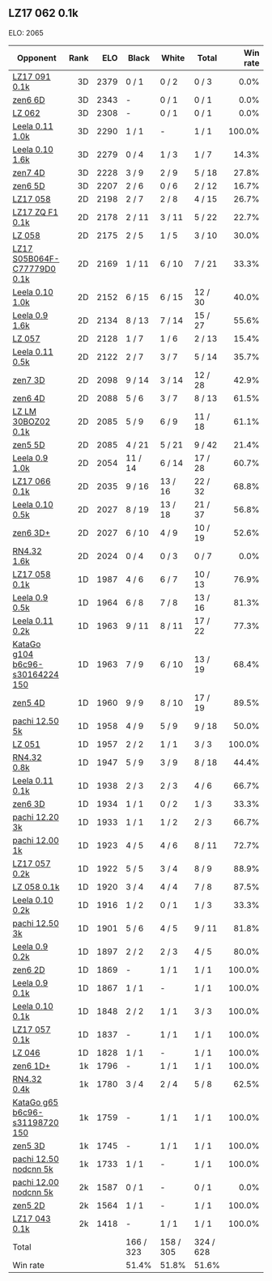 ## LZ17 062 0.1k ##

ELO: 2065

Opponent | Rank | ELO | Black | White | Total | Win rate
---------|-----:|----:|-------|-------|-------|-------:
[LZ17 091 0.1k](LZ17%20091%200.1k.md) | 3D | 2379 | 0 / 1 | 0 / 2 | 0 / 3 | 0.0%
[zen6 6D](zen6%206D.md) | 3D | 2343 | - | 0 / 1 | 0 / 1 | 0.0%
[LZ 062](LZ%20062.md) | 3D | 2308 | - | 0 / 1 | 0 / 1 | 0.0%
[Leela 0.11 1.0k](Leela%200.11%201.0k.md) | 3D | 2290 | 1 / 1 | - | 1 / 1 | 100.0%
[Leela 0.10 1.6k](Leela%200.10%201.6k.md) | 3D | 2279 | 0 / 4 | 1 / 3 | 1 / 7 | 14.3%
[zen7 4D](zen7%204D.md) | 3D | 2228 | 3 / 9 | 2 / 9 | 5 / 18 | 27.8%
[zen6 5D](zen6%205D.md) | 3D | 2207 | 2 / 6 | 0 / 6 | 2 / 12 | 16.7%
[LZ17 058](LZ17%20058.md) | 2D | 2198 | 2 / 7 | 2 / 8 | 4 / 15 | 26.7%
[LZ17 ZQ F1 0.1k](LZ17%20ZQ%20F1%200.1k.md) | 2D | 2178 | 2 / 11 | 3 / 11 | 5 / 22 | 22.7%
[LZ 058](LZ%20058.md) | 2D | 2175 | 2 / 5 | 1 / 5 | 3 / 10 | 30.0%
[LZ17 S05B064F-C77779D0 0.1k](LZ17%20S05B064F-C77779D0%200.1k.md) | 2D | 2169 | 1 / 11 | 6 / 10 | 7 / 21 | 33.3%
[Leela 0.10 1.0k](Leela%200.10%201.0k.md) | 2D | 2152 | 6 / 15 | 6 / 15 | 12 / 30 | 40.0%
[Leela 0.9 1.6k](Leela%200.9%201.6k.md) | 2D | 2134 | 8 / 13 | 7 / 14 | 15 / 27 | 55.6%
[LZ 057](LZ%20057.md) | 2D | 2128 | 1 / 7 | 1 / 6 | 2 / 13 | 15.4%
[Leela 0.11 0.5k](Leela%200.11%200.5k.md) | 2D | 2122 | 2 / 7 | 3 / 7 | 5 / 14 | 35.7%
[zen7 3D](zen7%203D.md) | 2D | 2098 | 9 / 14 | 3 / 14 | 12 / 28 | 42.9%
[zen6 4D](zen6%204D.md) | 2D | 2088 | 5 / 6 | 3 / 7 | 8 / 13 | 61.5%
[LZ LM 30BOZ02 0.1k](LZ%20LM%2030BOZ02%200.1k.md) | 2D | 2085 | 5 / 9 | 6 / 9 | 11 / 18 | 61.1%
[zen5 5D](zen5%205D.md) | 2D | 2085 | 4 / 21 | 5 / 21 | 9 / 42 | 21.4%
[Leela 0.9 1.0k](Leela%200.9%201.0k.md) | 2D | 2054 | 11 / 14 | 6 / 14 | 17 / 28 | 60.7%
[LZ17 066 0.1k](LZ17%20066%200.1k.md) | 2D | 2035 | 9 / 16 | 13 / 16 | 22 / 32 | 68.8%
[Leela 0.10 0.5k](Leela%200.10%200.5k.md) | 2D | 2027 | 8 / 19 | 13 / 18 | 21 / 37 | 56.8%
[zen6 3D+](zen6%203D+.md) | 2D | 2027 | 6 / 10 | 4 / 9 | 10 / 19 | 52.6%
[RN4.32 1.6k](RN4.32%201.6k.md) | 2D | 2024 | 0 / 4 | 0 / 3 | 0 / 7 | 0.0%
[LZ17 058 0.1k](LZ17%20058%200.1k.md) | 1D | 1987 | 4 / 6 | 6 / 7 | 10 / 13 | 76.9%
[Leela 0.9 0.5k](Leela%200.9%200.5k.md) | 1D | 1964 | 6 / 8 | 7 / 8 | 13 / 16 | 81.3%
[Leela 0.11 0.2k](Leela%200.11%200.2k.md) | 1D | 1963 | 9 / 11 | 8 / 11 | 17 / 22 | 77.3%
[KataGo g104 b6c96-s30164224 150](KataGo%20g104%20b6c96-s30164224%20150.md) | 1D | 1963 | 7 / 9 | 6 / 10 | 13 / 19 | 68.4%
[zen5 4D](zen5%204D.md) | 1D | 1960 | 9 / 9 | 8 / 10 | 17 / 19 | 89.5%
[pachi 12.50 5k](pachi%2012.50%205k.md) | 1D | 1958 | 4 / 9 | 5 / 9 | 9 / 18 | 50.0%
[LZ 051](LZ%20051.md) | 1D | 1957 | 2 / 2 | 1 / 1 | 3 / 3 | 100.0%
[RN4.32 0.8k](RN4.32%200.8k.md) | 1D | 1947 | 5 / 9 | 3 / 9 | 8 / 18 | 44.4%
[Leela 0.11 0.1k](Leela%200.11%200.1k.md) | 1D | 1938 | 2 / 3 | 2 / 3 | 4 / 6 | 66.7%
[zen6 3D](zen6%203D.md) | 1D | 1934 | 1 / 1 | 0 / 2 | 1 / 3 | 33.3%
[pachi 12.20 3k](pachi%2012.20%203k.md) | 1D | 1933 | 1 / 1 | 1 / 2 | 2 / 3 | 66.7%
[pachi 12.00 1k](pachi%2012.00%201k.md) | 1D | 1923 | 4 / 5 | 4 / 6 | 8 / 11 | 72.7%
[LZ17 057 0.2k](LZ17%20057%200.2k.md) | 1D | 1922 | 5 / 5 | 3 / 4 | 8 / 9 | 88.9%
[LZ 058 0.1k](LZ%20058%200.1k.md) | 1D | 1920 | 3 / 4 | 4 / 4 | 7 / 8 | 87.5%
[Leela 0.10 0.2k](Leela%200.10%200.2k.md) | 1D | 1916 | 1 / 2 | 0 / 1 | 1 / 3 | 33.3%
[pachi 12.50 3k](pachi%2012.50%203k.md) | 1D | 1901 | 5 / 6 | 4 / 5 | 9 / 11 | 81.8%
[Leela 0.9 0.2k](Leela%200.9%200.2k.md) | 1D | 1897 | 2 / 2 | 2 / 3 | 4 / 5 | 80.0%
[zen6 2D](zen6%202D.md) | 1D | 1869 | - | 1 / 1 | 1 / 1 | 100.0%
[Leela 0.9 0.1k](Leela%200.9%200.1k.md) | 1D | 1867 | 1 / 1 | - | 1 / 1 | 100.0%
[Leela 0.10 0.1k](Leela%200.10%200.1k.md) | 1D | 1848 | 2 / 2 | 1 / 1 | 3 / 3 | 100.0%
[LZ17 057 0.1k](LZ17%20057%200.1k.md) | 1D | 1837 | - | 1 / 1 | 1 / 1 | 100.0%
[LZ 046](LZ%20046.md) | 1D | 1828 | 1 / 1 | - | 1 / 1 | 100.0%
[zen6 1D+](zen6%201D+.md) | 1k | 1796 | - | 1 / 1 | 1 / 1 | 100.0%
[RN4.32 0.4k](RN4.32%200.4k.md) | 1k | 1780 | 3 / 4 | 2 / 4 | 5 / 8 | 62.5%
[KataGo g65 b6c96-s31198720 150](KataGo%20g65%20b6c96-s31198720%20150.md) | 1k | 1759 | - | 1 / 1 | 1 / 1 | 100.0%
[zen5 3D](zen5%203D.md) | 1k | 1745 | - | 1 / 1 | 1 / 1 | 100.0%
[pachi 12.50 nodcnn 5k](pachi%2012.50%20nodcnn%205k.md) | 1k | 1733 | 1 / 1 | - | 1 / 1 | 100.0%
[pachi 12.00 nodcnn 5k](pachi%2012.00%20nodcnn%205k.md) | 2k | 1587 | 0 / 1 | - | 0 / 1 | 0.0%
[zen5 2D](zen5%202D.md) | 2k | 1564 | 1 / 1 | - | 1 / 1 | 100.0%
[LZ17 043 0.1k](LZ17%20043%200.1k.md) | 2k | 1418 | - | 1 / 1 | 1 / 1 | 100.0%
Total | | | 166 / 323 | 158 / 305 | 324 / 628 | 
Win rate| | | 51.4% | 51.8% | 51.6% | 
